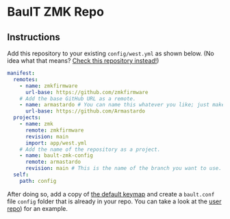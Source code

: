 # BaulT ZMK Repo

## Instructions

Add this repository to your existing `config/west.yml` as shown below. (No idea what that means? [Check this repository instead!](https://github.com/Armastardo/bault-user-config))

```yaml
manifest:
  remotes:
    - name: zmkfirmware
      url-base: https://github.com/zmkfirmware
    # Add the base GitHub URL as a remote.
    - name: armastardo # You can name this whatever you like; just make sure the "remote" below matches.
      url-base: https://github.com/Armastardo
  projects:
    - name: zmk
      remote: zmkfirmware
      revision: main
      import: app/west.yml
    # Add the name of the repository as a project.
    - name: bault-zmk-config
      remote: armastardo
      revision: main # This is the name of the branch you want to use.
  self:
    path: config
```

After doing so, add a copy of [the default keymap](arm/bault/bault.keymap) and create a `bault.conf` file `config` folder that is already in your repo. You can take a look at the [user repo](https://github.com/Armastardo/bault-user-config)) for an example.
